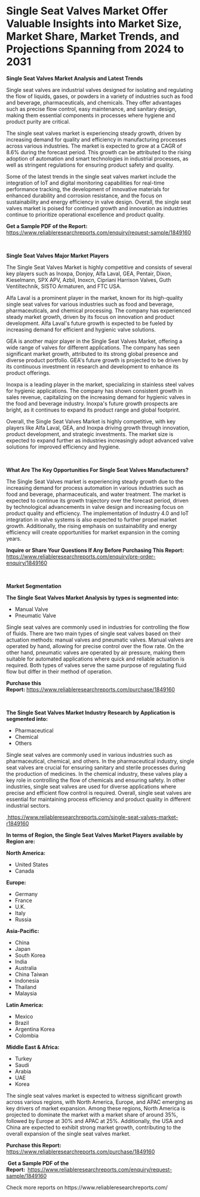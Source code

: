 <p><h1>Single Seat Valves Market Offer Valuable Insights into Market Size, Market Share, Market Trends, and Projections Spanning from 2024 to 2031</h1></p><p><strong>Single Seat Valves Market Analysis and Latest Trends</strong></p>
<p><p>Single seat valves are industrial valves designed for isolating and regulating the flow of liquids, gases, or powders in a variety of industries such as food and beverage, pharmaceuticals, and chemicals. They offer advantages such as precise flow control, easy maintenance, and sanitary design, making them essential components in processes where hygiene and product purity are critical.</p><p>The single seat valves market is experiencing steady growth, driven by increasing demand for quality and efficiency in manufacturing processes across various industries. The market is expected to grow at a CAGR of 8.6% during the forecast period. This growth can be attributed to the rising adoption of automation and smart technologies in industrial processes, as well as stringent regulations for ensuring product safety and quality.</p><p>Some of the latest trends in the single seat valves market include the integration of IoT and digital monitoring capabilities for real-time performance tracking, the development of innovative materials for enhanced durability and corrosion resistance, and the focus on sustainability and energy efficiency in valve design. Overall, the single seat valves market is poised for continued growth and innovation as industries continue to prioritize operational excellence and product quality.</p></p>
<p><strong>Get a Sample PDF of the Report:&nbsp;</strong> <a href="https://www.reliableresearchreports.com/enquiry/request-sample/1849160">https://www.reliableresearchreports.com/enquiry/request-sample/1849160</a></p>
<p>&nbsp;</p>
<p><strong>Single Seat Valves Major Market Players</strong></p>
<p><p>The Single Seat Valves Market is highly competitive and consists of several key players such as Inoxpa, Donjoy, Alfa Laval, GEA, Pentair, Dixon, Kieselmann, SPX APV, Azbil, Inoxcn, Cipriani Harrison Valves, Guth Ventiltechnik, SISTO Armaturen, and FTC USA.</p><p>Alfa Laval is a prominent player in the market, known for its high-quality single seat valves for various industries such as food and beverage, pharmaceuticals, and chemical processing. The company has experienced steady market growth, driven by its focus on innovation and product development. Alfa Laval's future growth is expected to be fueled by increasing demand for efficient and hygienic valve solutions.</p><p>GEA is another major player in the Single Seat Valves Market, offering a wide range of valves for different applications. The company has seen significant market growth, attributed to its strong global presence and diverse product portfolio. GEA's future growth is projected to be driven by its continuous investment in research and development to enhance its product offerings.</p><p>Inoxpa is a leading player in the market, specializing in stainless steel valves for hygienic applications. The company has shown consistent growth in sales revenue, capitalizing on the increasing demand for hygienic valves in the food and beverage industry. Inoxpa's future growth prospects are bright, as it continues to expand its product range and global footprint.</p><p>Overall, the Single Seat Valves Market is highly competitive, with key players like Alfa Laval, GEA, and Inoxpa driving growth through innovation, product development, and strategic investments. The market size is expected to expand further as industries increasingly adopt advanced valve solutions for improved efficiency and hygiene.</p></p>
<p>&nbsp;</p>
<p><strong>What Are The Key Opportunities For Single Seat Valves Manufacturers?</strong></p>
<p><p>The Single Seat Valves market is experiencing steady growth due to the increasing demand for process automation in various industries such as food and beverage, pharmaceuticals, and water treatment. The market is expected to continue its growth trajectory over the forecast period, driven by technological advancements in valve design and increasing focus on product quality and efficiency. The implementation of Industry 4.0 and IoT integration in valve systems is also expected to further propel market growth. Additionally, the rising emphasis on sustainability and energy efficiency will create opportunities for market expansion in the coming years.</p></p>
<p><strong>Inquire or Share Your Questions If Any Before Purchasing This Report:</strong> <a href="https://www.reliableresearchreports.com/enquiry/pre-order-enquiry/1849160">https://www.reliableresearchreports.com/enquiry/pre-order-enquiry/1849160</a></p>
<p>&nbsp;</p>
<p><strong>Market Segmentation</strong></p>
<p><strong>The Single Seat Valves Market Analysis by types is segmented into:</strong></p>
<p><ul><li>Manual Valve</li><li>Pneumatic Valve</li></ul></p>
<p><p>Single seat valves are commonly used in industries for controlling the flow of fluids. There are two main types of single seat valves based on their actuation methods: manual valves and pneumatic valves. Manual valves are operated by hand, allowing for precise control over the flow rate. On the other hand, pneumatic valves are operated by air pressure, making them suitable for automated applications where quick and reliable actuation is required. Both types of valves serve the same purpose of regulating fluid flow but differ in their method of operation.</p></p>
<p><strong>Purchase this Report:&nbsp;</strong><a href="https://www.reliableresearchreports.com/purchase/1849160">https://www.reliableresearchreports.com/purchase/1849160</a></p>
<p>&nbsp;</p>
<p><strong>The Single Seat Valves Market Industry Research by Application is segmented into:</strong></p>
<p><ul><li>Pharmaceutical</li><li>Chemical</li><li>Others</li></ul></p>
<p><p>Single seat valves are commonly used in various industries such as pharmaceutical, chemical, and others. In the pharmaceutical industry, single seat valves are crucial for ensuring sanitary and sterile processes during the production of medicines. In the chemical industry, these valves play a key role in controlling the flow of chemicals and ensuring safety. In other industries, single seat valves are used for diverse applications where precise and efficient flow control is required. Overall, single seat valves are essential for maintaining process efficiency and product quality in different industrial sectors.</p></p>
<p><a href="https://www.reliableresearchreports.com/single-seat-valves-market-r1849160">&nbsp;https://www.reliableresearchreports.com/single-seat-valves-market-r1849160</a></p>
<p><strong>In terms of Region, the Single Seat Valves Market Players available by Region are:</strong></p>
<p>
    <p> <strong> North America: </strong>
        <ul>
            <li>United States</li>
            <li>Canada</li>
        </ul>
        </p> 
    <p> <strong> Europe: </strong>
        <ul>
            <li>Germany</li>
            <li>France</li>
            <li>U.K.</li>
            <li>Italy</li>
            <li>Russia</li>
        </ul>
        </p> 
    <p> <strong> Asia-Pacific: </strong>
        <ul>
            <li>China</li>
            <li>Japan</li>
            <li>South Korea</li>
            <li>India</li>
            <li>Australia</li>
            <li>China Taiwan</li>
            <li>Indonesia</li>
            <li>Thailand</li>
            <li>Malaysia</li>
        </ul>
        </p> 
    <p> <strong> Latin America: </strong>
        <ul>
            <li>Mexico</li>
            <li>Brazil</li>
            <li>Argentina Korea</li>
            <li>Colombia</li>
        </ul>
        </p> 
    <p> <strong> Middle East & Africa: </strong>
        <ul>
            <li>Turkey</li>
            <li>Saudi</li>
            <li>Arabia</li>
            <li>UAE</li>
            <li>Korea</li>
        </ul>
    </p>
    </p>
<p><p>The single seat valves market is expected to witness significant growth across various regions, with North America, Europe, and APAC emerging as key drivers of market expansion. Among these regions, North America is projected to dominate the market with a market share of around 35%, followed by Europe at 30% and APAC at 25%. Additionally, the USA and China are expected to exhibit strong market growth, contributing to the overall expansion of the single seat valves market.</p></p>
<p><strong>Purchase this Report: </strong><a href="https://www.reliableresearchreports.com/purchase/1849160">https://www.reliableresearchreports.com/purchase/1849160</a></p>
<p>&nbsp;<strong>Get a Sample PDF of the Report:&nbsp;&nbsp;</strong><a href="https://www.reliableresearchreports.com/enquiry/request-sample/1849160">https://www.reliableresearchreports.com/enquiry/request-sample/1849160</a></p>
<p><strong></strong></p>
<p>Check more reports on https://www.reliableresearchreports.com/</p>